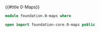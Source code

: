 {{#title  0-Maps}}

```agda
module foundation.0-maps where

open import foundation-core.0-maps public
```
